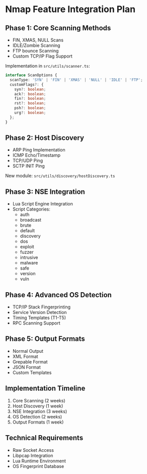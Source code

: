 # Nmap Feature Integration Plan

## Phase 1: Core Scanning Methods
- FIN, XMAS, NULL Scans
- IDLE/Zombie Scanning 
- FTP bounce Scanning
- Custom TCP/IP Flag Support

Implementation in `src/utils/scanner.ts`:
```typescript
interface ScanOptions {
  scanType: 'SYN' | 'FIN' | 'XMAS' | 'NULL' | 'IDLE' | 'FTP';
  customFlags?: {
    syn?: boolean;
    ack?: boolean;
    fin?: boolean;
    rst?: boolean;
    psh?: boolean;
    urg?: boolean;
  };
}
```

## Phase 2: Host Discovery
- ARP Ping Implementation
- ICMP Echo/Timestamp
- TCP/UDP Ping
- SCTP INIT Ping

New module: `src/utils/discovery/hostDiscovery.ts`

## Phase 3: NSE Integration
- Lua Script Engine Integration
- Script Categories:
  - auth
  - broadcast
  - brute
  - default
  - discovery
  - dos
  - exploit
  - fuzzer
  - intrusive
  - malware
  - safe
  - version
  - vuln

## Phase 4: Advanced OS Detection
- TCP/IP Stack Fingerprinting
- Service Version Detection
- Timing Templates (T1-T5)
- RPC Scanning Support

## Phase 5: Output Formats
- Normal Output
- XML Format
- Grepable Format
- JSON Format
- Custom Templates

## Implementation Timeline
1. Core Scanning (2 weeks)
2. Host Discovery (1 week)
3. NSE Integration (3 weeks)
4. OS Detection (2 weeks)
5. Output Formats (1 week)

## Technical Requirements
- Raw Socket Access
- Libpcap Integration
- Lua Runtime Environment
- OS Fingerprint Database